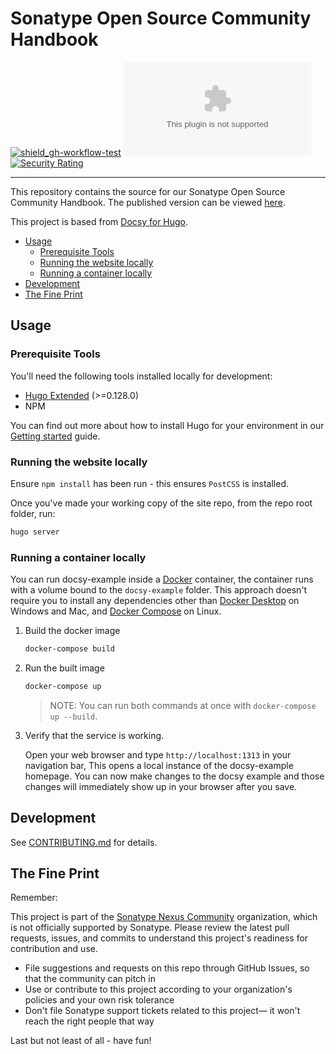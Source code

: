 # Sonatype Open Source Community Handbook

<!-- Badges Section -->

[![shield_gh-workflow-test]][link_gh-workflow-test]
[![shield_license]][license_file]
[![Security Rating](https://sonarcloud.io/api/project_badges/measure?project=sonatype-nexus-community_contribute.sonatype.com&metric=security_rating)](https://sonarcloud.io/summary/new_code?id=sonatype-nexus-community_contribute.sonatype.com)

<!-- Add other badges or shields as appropriate -->

---

This repository contains the source for our Sonatype Open Source Community
Handbook. The published version can be viewed
[here](https://sonatype-nexus-community.github.io/contribute.sonatype.com/).

This project is based from
[Docsy for Hugo](https://www.docsy.dev/docs/get-started/docsy-as-module/installation-prerequisites/#install-hugo).

- [Usage](#usage)
  - [Prerequisite Tools](#prerequisite-tools)
  - [Running the website locally](#running-the-website-locally)
  - [Running a container locally](#running-a-container-locally)
- [Development](#development)
- [The Fine Print](#the-fine-print)

## Usage

### Prerequisite Tools

You'll need the following tools installed locally for development:

- [Hugo Extended](https://gohugo.io) (>=0.128.0)
- NPM

You can find out more about how to install Hugo for your environment in our
[Getting started](https://www.docsy.dev/docs/getting-started/#prerequisites-and-installation)
guide.

### Running the website locally

Ensure `npm install` has been run - this ensures `PostCSS` is installed.

Once you've made your working copy of the site repo, from the repo root folder,
run:

```bash
hugo server
```

### Running a container locally

You can run docsy-example inside a [Docker](https://docs.docker.com/) container,
the container runs with a volume bound to the `docsy-example` folder. This
approach doesn't require you to install any dependencies other than
[Docker Desktop](https://www.docker.com/products/docker-desktop) on Windows and
Mac, and [Docker Compose](https://docs.docker.com/compose/install/) on Linux.

1. Build the docker image

   ```bash
   docker-compose build
   ```

1. Run the built image

   ```bash
   docker-compose up
   ```

   > NOTE: You can run both commands at once with `docker-compose up --build`.

1. Verify that the service is working.

   Open your web browser and type `http://localhost:1313` in your navigation
   bar, This opens a local instance of the docsy-example homepage. You can now
   make changes to the docsy example and those changes will immediately show up
   in your browser after you save.

## Development

See [CONTRIBUTING.md](./CONTRIBUTING.md) for details.

## The Fine Print

Remember:

This project is part of the
[Sonatype Nexus Community](https://github.com/sonatype-nexus-community)
organization, which is not officially supported by Sonatype. Please review the
latest pull requests, issues, and commits to understand this project's readiness
for contribution and use.

- File suggestions and requests on this repo through GitHub Issues, so that the
  community can pitch in
- Use or contribute to this project according to your organization's policies
  and your own risk tolerance
- Don't file Sonatype support tickets related to this project— it won't reach
  the right people that way

Last but not least of all - have fun!

<!-- Links Section -->

[shield_gh-workflow-test]:
  https://img.shields.io/github/actions/workflow/status/sonatype-nexus-community/contribute.sonatype.com/ci.yaml?branch=main&logo=GitHub&logoColor=white
  'build'
[shield_license]:
  https://img.shields.io/github/license/sonatype-nexus-community/contribute.sonatype.com?logo=open%20source%20initiative&logoColor=white
  'license'
[link_gh-workflow-test]:
  https://github.com/sonatype-nexus-community/contribute.sonatype.com/actions/workflows/ci.yaml?query=branch%3Amain
[license_file]:
  https://github.com/sonatype-nexus-community/contribute.sonatype.com/blob/main/LICENSE
